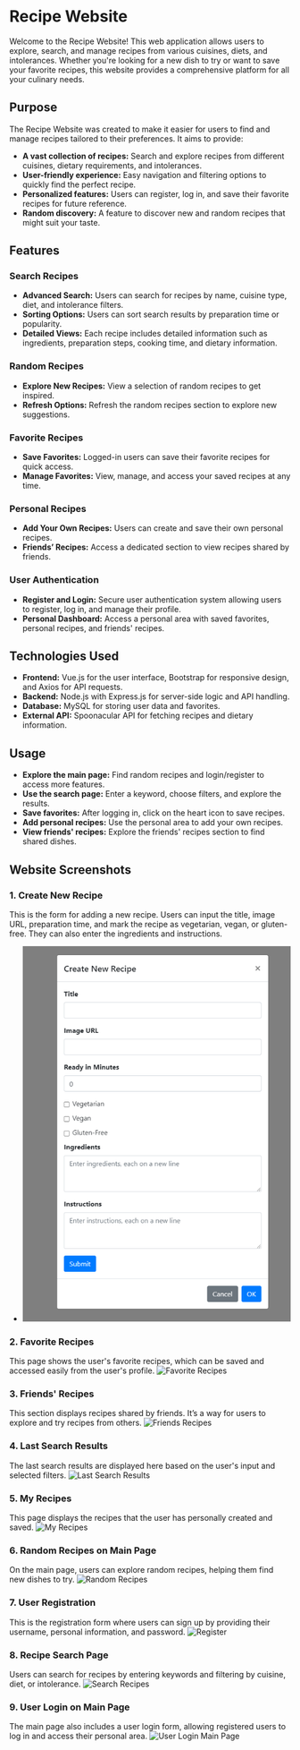 # Recipe Website

Welcome to the Recipe Website! This web application allows users to explore, search, and manage recipes from various cuisines, diets, and intolerances. Whether you're looking for a new dish to try or want to save your favorite recipes, this website provides a comprehensive platform for all your culinary needs.

## Purpose

The Recipe Website was created to make it easier for users to find and manage recipes tailored to their preferences. It aims to provide:

- **A vast collection of recipes:** Search and explore recipes from different cuisines, dietary requirements, and intolerances.
- **User-friendly experience:** Easy navigation and filtering options to quickly find the perfect recipe.
- **Personalized features:** Users can register, log in, and save their favorite recipes for future reference.
- **Random discovery:** A feature to discover new and random recipes that might suit your taste.

## Features

### Search Recipes
- **Advanced Search:** Users can search for recipes by name, cuisine type, diet, and intolerance filters.
- **Sorting Options:** Users can sort search results by preparation time or popularity.
- **Detailed Views:** Each recipe includes detailed information such as ingredients, preparation steps, cooking time, and dietary information.

### Random Recipes
- **Explore New Recipes:** View a selection of random recipes to get inspired.
- **Refresh Options:** Refresh the random recipes section to explore new suggestions.

### Favorite Recipes
- **Save Favorites:** Logged-in users can save their favorite recipes for quick access.
- **Manage Favorites:** View, manage, and access your saved recipes at any time.

### Personal Recipes
- **Add Your Own Recipes:** Users can create and save their own personal recipes.
- **Friends’ Recipes:** Access a dedicated section to view recipes shared by friends.

### User Authentication
- **Register and Login:** Secure user authentication system allowing users to register, log in, and manage their profile.
- **Personal Dashboard:** Access a personal area with saved favorites, personal recipes, and friends' recipes.

## Technologies Used

- **Frontend:** Vue.js for the user interface, Bootstrap for responsive design, and Axios for API requests.
- **Backend:** Node.js with Express.js for server-side logic and API handling.
- **Database:** MySQL for storing user data and favorites.
- **External API:** Spoonacular API for fetching recipes and dietary information.

## Usage

- **Explore the main page:** Find random recipes and login/register to access more features.
- **Use the search page:** Enter a keyword, choose filters, and explore the results.
- **Save favorites:** After logging in, click on the heart icon to save recipes.
- **Add personal recipes:** Use the personal area to add your own recipes.
- **View friends' recipes:** Explore the friends' recipes section to find shared dishes.

## Website Screenshots

### 1. Create New Recipe
This is the form for adding a new recipe. Users can input the title, image URL, preparation time, and mark the recipe as vegetarian, vegan, or gluten-free. They can also enter the ingredients and instructions.
- ![Create New Recipe](https://github.com/yaelkan1997/Recipe-Website/blob/2dafed27ebb6eae7aa2286a0738496b015a81bfc/assets/Create%20New%20Recipe.png)

### 2. Favorite Recipes
This page shows the user's favorite recipes, which can be saved and accessed easily from the user's profile.
![Favorite Recipes](./path_to_images/favorite_recipes.png)

### 3. Friends' Recipes
This section displays recipes shared by friends. It’s a way for users to explore and try recipes from others.
![Friends Recipes](./path_to_images/friends_recipes.png)

### 4. Last Search Results
The last search results are displayed here based on the user's input and selected filters.
![Last Search Results](./path_to_images/last_search_results.png)

### 5. My Recipes
This page displays the recipes that the user has personally created and saved.
![My Recipes](./path_to_images/my_recipes.png)

### 6. Random Recipes on Main Page
On the main page, users can explore random recipes, helping them find new dishes to try.
![Random Recipes](./path_to_images/random.png)

### 7. User Registration
This is the registration form where users can sign up by providing their username, personal information, and password.
![Register](./path_to_images/register.png)

### 8. Recipe Search Page
Users can search for recipes by entering keywords and filtering by cuisine, diet, or intolerance.
![Search Recipes](./path_to_images/search.png)

### 9. User Login on Main Page
The main page also includes a user login form, allowing registered users to log in and access their personal area.
![User Login Main Page](./path_to_images/user_login_main_page.png)
